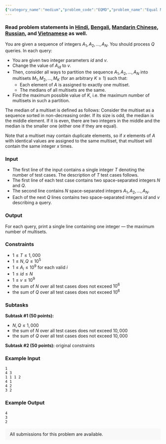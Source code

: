 ```yaml
---
{"category_name":"medium","problem_code":"EQMD","problem_name":"Equal Median","problemComponents":{"constraints":"","constraintsState":false,"subtasks":"","subtasksState":false,"inputFormat":"","inputFormatState":false,"outputFormat":"","outputFormatState":false,"sampleTestCases":{"0":{"id":1,"input":"1\n4 3\n1 1 1 2\n4 1\n4 2\n3 2","output":"4\n3\n2","explanation":"","isDeleted":false}}},"video_editorial_url":"","languages_supported":{"0":"CPP14","1":"C","2":"JAVA","3":"PYTH 3.6","4":"PYTH","5":"PYP3","6":"CS2","7":"ADA","8":"PYPY","9":"TEXT","10":"PAS fpc","11":"NODEJS","12":"RUBY","13":"PHP","14":"GO","15":"HASK","16":"TCL","17":"PERL","18":"SCALA","19":"LUA","20":"kotlin","21":"BASH","22":"JS","23":"LISP sbcl","24":"rust","25":"PAS gpc","26":"BF","27":"CLOJ","28":"R","29":"D","30":"CAML","31":"FORT","32":"ASM","33":"swift","34":"FS","35":"WSPC","36":"LISP clisp","37":"SQL","38":"SCM guile","39":"PERL6","40":"ERL","41":"CLPS","42":"ICK","43":"NICE","44":"PRLG","45":"ICON","46":"COB","47":"SCM chicken","48":"PIKE","49":"SCM qobi","50":"ST","51":"NEM"},"max_timelimit":2,"source_sizelimit":50000,"problem_author":"kingofnumbers","problem_tester":null,"date_added":"24-07-2019","tags":{"0":"ad","1":"kingofnumbers","2":"ltime74","3":"median"},"problem_difficulty_level":"Medium","best_tag":"Ad Hoc","editorial_url":"https://discuss.codechef.com/problems/EQMD","time":{"view_start_date":1564246800,"submit_start_date":1564246800,"visible_start_date":1564246800,"end_date":1735669800},"is_direct_submittable":false,"problemDiscussURL":"https://discuss.codechef.com/search?q=EQMD","is_proctored":false,"visitedContests":{},"layout":"problem"}
---
```

### Read problem statements in [Hindi](https://www.codechef.com/download/translated/LTIME74/hindi/EQMD.pdf), [Bengali](https://www.codechef.com/download/translated/LTIME74/bengali/EQMD.pdf), [Mandarin Chinese](https://www.codechef.com/download/translated/LTIME74/mandarin/EQMD.pdf), [Russian](https://www.codechef.com/download/translated/LTIME74/russian/EQMD.pdf), and [Vietnamese](https://www.codechef.com/download/translated/LTIME74/vietnamese/EQMD.pdf) as well.

You are given a sequence of integers $A_1, A_2, \ldots, A_N$. You should process $Q$ queries. In each query:
- You are given two integer parameters $id$ and $v$.
- Change the value of $A_{id}$ to $v$.
- Then, consider all ways to partition the sequence $A_1, A_2, \ldots, A_N$ into multisets $M_1, M_2, \ldots, M_K$ (for an arbitrary $K \ge 1$) such that:
    - Each element of $A$ is assigned to exactly one multiset.
    - The medians of all multisets are the same.
- Find the maximum possible value of $K$, i.e. the maximum number of multisets in such a partition.

The median of a multiset is defined as follows: Consider the multiset as a sequence sorted in non-decreasing order. If its size is odd, the median is the middle element. If it is even, there are two integers in the middle and the median is the smaller one (either one if they are equal).

Note that a multiset may contain duplicate elements, so if $x$ elements of $A$ with identical values are assigned to the same multiset, that multiset will contain the same integer $x$ times.

### Input
- The first line of the input contains a single integer $T$ denoting the number of test cases. The description of $T$ test cases follows.
- The first line of each test case contains two space-separated integers $N$ and $Q$.
- The second line contains $N$ space-separated integers $A_1, A_2, \ldots, A_N$.
- Each of the next $Q$ lines contains two space-separated integers $id$ and $v$ describing a query.

### Output
For each query, print a single line containing one integer ― the maximum number of multisets.

### Constraints
- $1 \le T \le 1,000$
- $1 \le N, Q \le 10^5$
- $1 \le A_i \le 10^9$ for each valid $i$
- $1 \le id \le N$
- $1 \le v \le 10^9$
- the sum of $N$ over all test cases does not exceed $10^6$
- the sum of $Q$ over all test cases does not exceed $10^6$

### Subtasks
**Subtask #1 (50 points):**
- $N, Q \le 1,000$
- the sum of $N$ over all test cases does not exceed $10,000$
- the sum of $Q$ over all test cases does not exceed $10,000$

**Subtask #2 (50 points):** original constraints

### Example Input
```
1
4 3
1 1 1 2
4 1
4 2
3 2
```

### Example Output
```
4
3
2
```

<aside style='background: #f8f8f8;padding: 10px 15px;'><div>All submissions for this problem are available.</div></aside>